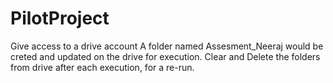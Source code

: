 # PilotProject

Give access to a drive account
A folder named Assesment_Neeraj would be creted and updated on the drive for execution.
Clear and Delete the folders from drive after each execution, for a re-run.
